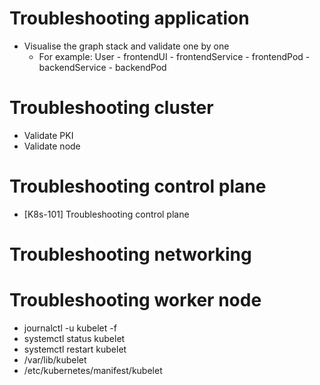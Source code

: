 # Troubleshooting application
- Visualise the graph stack and validate one by one
  - For example: User - frontendUI - frontendService - frontendPod - backendService - backendPod

# Troubleshooting cluster
- Validate PKI
- Validate node

# Troubleshooting control plane
 - [K8s-101] Troubleshooting control plane

# Troubleshooting networking

# Troubleshooting worker node
 - journalctl -u kubelet -f 
 - systemctl status kubelet
 - systemctl restart kubelet
 - /var/lib/kubelet
 - /etc/kubernetes/manifest/kubelet

